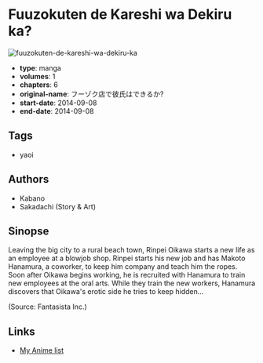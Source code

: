 # Fuuzokuten de Kareshi wa Dekiru ka?

![fuuzokuten-de-kareshi-wa-dekiru-ka](https://cdn.myanimelist.net/images/manga/1/225899.jpg)

-   **type**: manga
-   **volumes**: 1
-   **chapters**: 6
-   **original-name**: フーゾク店で彼氏はできるか?
-   **start-date**: 2014-09-08
-   **end-date**: 2014-09-08

## Tags

-   yaoi

## Authors

-   Kabano
-   Sakadachi (Story & Art)

## Sinopse

Leaving the big city to a rural beach town, Rinpei Oikawa starts a new life as an employee at a blowjob shop. Rinpei starts his new job and has Makoto Hanamura, a coworker, to keep him company and teach him the ropes. Soon after Oikawa begins working, he is recruited with Hanamura to train new employees at the oral arts. While they train the new workers, Hanamura discovers that Oikawa's erotic side he tries to keep hidden...

(Source: Fantasista Inc.)

## Links

-   [My Anime list](https://myanimelist.net/manga/123641/Fuuzokuten_de_Kareshi_wa_Dekiru_ka)

